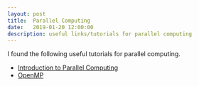 ```yaml
---
layout: post
title:  Parallel Computing
date:   2019-01-20 12:00:00
description: useful links/tutorials for parallel computing
---
```


I found the following useful tutorials for parallel computing.

<ul>
    <li><a href="https://computing.llnl.gov/tutorials/parallel_comp/" target="_blank">Introduction to Parallel Computing</a></li>
    <li><a href="https://computing.llnl.gov/tutorials/openMP/" target="_blank">OpenMP</a></li>
</ul>
